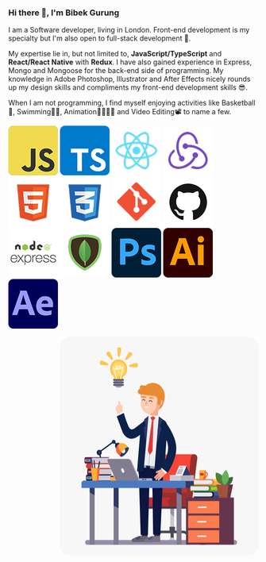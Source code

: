 ### Hi there 👋, I'm Bibek Gurung

I am a Software developer, living in London. Front-end development is my specialty but I'm also open to full-stack development 🚀.

My expertise lie in, but not limited to,  **JavaScript/TypeScript** and **React/React Native** with **Redux**. I have also gained experience in Express, Mongo and Mongoose for the back-end side of programming. My knowledge in Adobe Photoshop, Illustrator and After Effects nicely rounds up my design skills and compliments my front-end development skills 😎.

When I am not programming, I find myself enjoying activities like Basketball🏀, Swimming🏊‍♀️, Animation🏃‍♀️🏃‍♂️ and Video Editing📽 to name a few.

<code><img height="100" alt="JavaScript" src="./assets/js_icon.png"></code>
<code><img height="100" alt="TypeScript" src="./assets/ts_icon.png"></code>
<code><img height="100" alt="React" src="./assets/react_icon.png"></code>
<code><img height="100" alt="Redux" src="./assets/redux_icon.png"></code>
<code><img height="100" alt="HTML5" src="./assets/html5_icon.png"></code>
<code><img height="100" alt="CSS3" src="./assets/css3_icon.png"></code>
<code><img height="100" alt="Git" src="./assets/git_icon.png"></code>
<code><img height="100" alt="Github" src="./assets/github_icon.png"></code>
<code><img height="100" alt="Express" src="./assets/express_icon.png"></code>
<code><img height="100" alt="MongoDB" src="./assets/mongodb_icon.png"></code>
<code><img height="100" alt="Photoshop" src="./assets/photoshop_icon.png"></code>
<code><img height="100" alt="Illustrator" src="./assets/illustrator_icon.png"></code>
<code><img height="100" alt="After Effects" src="./assets/aftereffects_icon.png"></code>

<img align="right" alt="illustration of web developer with laptop" src="./assets/clipart.png" width="400" height="440" />










<!--
**bibekgurunguh/bibekgurunguh** is a ✨ _special_ ✨ repository because its `README.md` (this file) appears on your GitHub profile.

Here are some ideas to get you started:

- 🔭 I’m currently working on ...
- 🌱 I’m currently learning ...
- 👯 I’m looking to collaborate on ...
- 🤔 I’m looking for help with ...
- 💬 Ask me about ...
- 📫 How to reach me: ...
- 😄 Pronouns: ...
- ⚡ Fun fact: ...
-->
